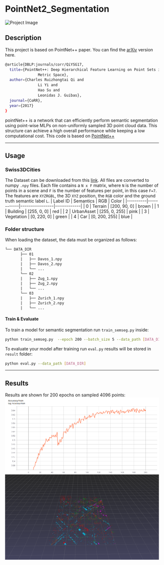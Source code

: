 # PointNet2_Segmentation
![Project Image](images/groundtruth.png)
## Description
This project is based on PointNet++ paper. You can find the [arXiv](https://arxiv.org/abs/1706.02413) version here.
```bash
@article{DBLP:journals/corr/QiYSG17,
  title={PointNet++: Deep Hierarchical Feature Learning on Point Sets in a
               Metric Space},
  author={Charles Ruizhongtai Qi and
               Li Yi and
               Hao Su and
               Leonidas J. Guibas},
  journal={CoRR},
  year={2017}
}
```
pointNet++ is a network that can efficiently perform semantic segmentation using point-wise MLPs on non-uniformly sampled 3D point cloud data. This structure can achieve a high overall performance while keeping a low computational cost.
This code is based on [PointNet++](https://github.com/yanx27/Pointnet_Pointnet2_pytorch)

---
## Usage
### Swiss3DCities
The Dataset can be downloaded from this [link](https://zenodo.org/record/4390295#.YL41YiYo85k). All files are converted to numpy ```.npy``` files.
Each file contains a ```N x F``` matrix, where ```N``` is the number of points in a scene and ```F``` is the number of features per point, in this case ```F=7```.
The features are ```XYZRGBL```, the 3D ```XYZ``` position, the ```RGB``` color and the ground truth semantic label ```L```. 
| Label ID | Semantics  | RGB             | Color       |
|----------|------------|-----------------|-------------|
| 0  | Terrain          | [200, 90, 0]    | brown       |
| 1  | Building         | [255, 0, 0]     | red         |
| 2  | UrbanAsset       | [255, 0, 255]   | pink        |
| 3  | Vegetation       | [0, 220, 0]     | green       |
| 4  | Car              | [0, 200, 255]   | blue        |

### Folder structure

When loading the dataset, the data must be organized as follows:

```plain
└── DATA_DIR
       ├── 01   
       |   ├── Davos_1.npy
       |   ├── Davos_2.npy
       |   └── ...
       └── 02  
       |   ├── Zug_1.npy
       |   ├── Zug_2.npy
       |   └── ...
       └── 03  
       |   ├── Zurich_1.npy
       |   ├── Zurich_2.npy
       |   └── ...
```
#### Train & Evaluate

To train a model for semantic segmentation run ```train_semseg.py``` inside:
```bash
python train_semseg.py  --epoch 200 --batch_size 5 --data_path [DATA_DIR]
```

To evaluate your model after training run ```eval.py``` results will be stored in  ```result``` folder:
```bash
python eval.py --data_path [DATA_DIR]
```
---
## Results
Results are shown for 200 epochs on sampled 4096 points:
![Project Image](images/accuracy.png)
![Project Image](images/vis.png)
